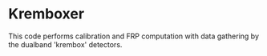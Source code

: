 # Kremboxer
This code performs calibration and FRP computation with data gathering by the dualband 'krembox' detectors.

